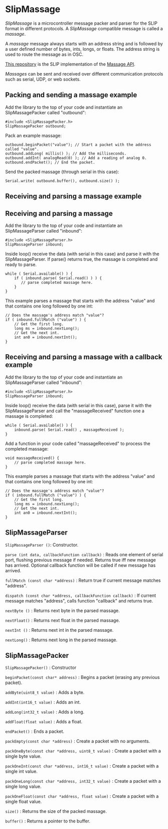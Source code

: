 # SlipMassage

*SlipMassage* is a microcontroller message packer and parser for the SLIP format in different protocols. A *SlipMassage* compatible message is called a *massage*.

A *massage* message always starts with an address string and is followed by a user defined number of bytes, ints, longs, or floats.  The address string is used to route the message as in OSC.

[This repository](https://github.com/SofaPirate/SlipMassage) is the SLIP implementation of the [Massage API](https://github.com/SofaPirate/Massenger).

*Massages* can be sent and received over different communication protocols such as serial, UDP, or web sockets.

Packing and sending a massage example
-------------------------------------

Add the library to the top of your code and instantiate an SlipMassagePacker called "outbound":
```
#include <SlipMassagePacker.h>
SlipMassagePacker outbound;
```

Pack an example massage:
```
outbound.beginPacket("value"); // Start a packet with the address called "value".
outbound.addLong( millis() ); // Add the milliseconds.
outbound.addInt( analogRead(0) ); // Add a reading of analog 0.
outbound.endPacket(); // End the packet.
```

Send the packed massage (through serial in this case):
```
Serial.write( outbound.buffer(), outbound.size() );
```

Receiving and parsing a massage example
---------------------------------------


Receiving and parsing a massage
-------------------------------
Add the library to the top of your code and instantiate an SlipMassageParser called "inbound":
```
#include <SlipMassageParser.h>
SlipMassageParser inbound;

```

Inside loop() receive the data (with serial in this case) and parse it with the SlipMassageParser. If parse() returns true, the massage is completed and ready to parse.
```
while ( Serial.available() ) {
    if ( inbound.parse( Serial.read() ) ) {
       // parse completed massage here.
    }
}
```

This example parses a massage that starts with the address "value" and that contains one long followed by one int:
```
// Does the massage's address match "value"?
if ( inbound.fullMatch ("value") ) {
    // Get the first long.
    long ms = inbound.nextLong();
    // Get the next int.
    int an0 = inbound.nextInt();
}
```

Receiving and parsing a massage with a callback example 
-------------------------------------------------------
Add the library to the top of your code and instantiate an SlipMassageParser called "inbound":
```
#include <SlipMassageParser.h>
SlipMassageParser inbound;
```

Inside loop() receive the data (with serial in this case), parse it with the SlipMassageParser and call the "massageReceived" function one a massage is completed:
```
while ( Serial.available() ) {
    inbound.parse( Serial.read() , massageReceived );
}
```

Add a function in your code called "massageReceived" to process the completed massage:
```
void massageReceived() {
	// parse completed massage here.
}
```

This example parses a massage that starts with the address "value" and that contains one long followed by one int:
```
// Does the massage's address match "value"?
if ( inbound.fullMatch ("value") ) {
    // Get the first long.
    long ms = inbound.nextLong();
    // Get the next int.
    int an0 = inbound.nextInt();
}
```


SlipMassageParser
-------------

`SlipMassageParser ()`: Constructor.
 
`parse (int data, callbackFunction callback)` : Reads one element of serial port, flushing previous message if needed. Returns true iff new message has arrived. Optional callback function will be called if new message has arrived. 
 
`fullMatch (const char *address)` : Return true if current message matches "address".
 
`dispatch (const char *address, callbackFunction callback)` : If current message matches "address", calls function "callback" and returns true.
 
`nextByte ()` : Returns next byte in the parsed massage.

`nextFloat()` : Returns next float in the parsed massage.

`nextInt ()` : Returns next int in the parsed massage.

`nextLong()` : Returns next long in the parsed massage.
 
SlipMassagePacker
-------------

`SlipMassagePacker()` : Constructor

`beginPacket(const char* address)` : Begins a packet (erasing any previous packet).

`addByte(uint8_t value)` : Adds a byte.

`addInt(int16_t value)` : Adds an int.

`addLong(int32_t value)` : Adds a long.

`addFloat(float value)` : Adds a float.

`endPacket()` : Ends a packet.

`packEmpty(const char *address)` : Create a packet with no arguments.
  
`packOneByte(const char *address, uint8_t value)` : Create a packet with a single byte value.

`packOneInt(const char *address, int16_t value)` : Create a packet with a single int value.

`packOneLong(const char *address, int32_t value)` :   Create a packet with a single long value.

`packOneFloat(const char *address, float value)` : Create a packet with a single float value.

`size()` : Returns the size of the packed massage.

`buffer()` : Returns a pointer to the buffer.



